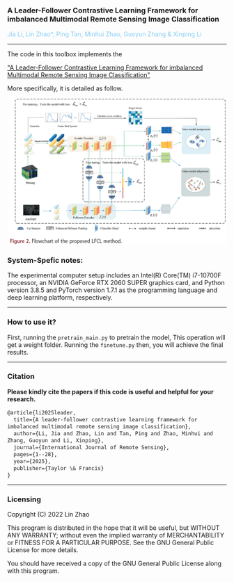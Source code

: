 ### A Leader-Follower Contrastive Learning Framework for imbalanced Multimodal Remote Sensing Image Classification

<font color='#88CDF6'> Jia Li, Lin Zhao*, Ping Tan, Minhui Zhao, Guoyun Zhang & Xinping Li</font>

<hr>
The code in this toolbox implements the

["A Leader-Follower Contrastive Learning Framework for imbalanced Multimodal Remote Sensing Image Classification"](https://www.tandfonline.com/doi/full/10.1080/01431161.2025.2513561)

More specifically, it is detailed as follow.

![](Framework.png)


### System-Spefic notes:

The experimental computer setup includes an Intel(R)
Core(TM) i7-10700F processor, an NVIDIA GeForce RTX 2060 SUPER graphics card, and Python version 3.8.5 and PyTorch version 1.7.1 as the programming language and deep
learning platform, respectively.

<hr>

### How to use it?
First, running the `pretrain_main.py` to pretrain the model, This operation will get a weight folder. Running the `finetune.py` then, you will achieve the final results.


<hr>

### Citation
**Please kindly cite the papers if this code is useful and helpful for your research.**
```
@article{li2025leader,
  title={A leader-follower contrastive learning framework for imbalanced multimodal remote sensing image classification},
  author={Li, Jia and Zhao, Lin and Tan, Ping and Zhao, Minhui and Zhang, Guoyun and Li, Xinping},
  journal={International Journal of Remote Sensing},
  pages={1--28},
  year={2025},
  publisher={Taylor \& Francis}
}
```
<hr>

### Licensing
Copyright (C) 2022 Lin Zhao

This program is distributed in the hope that it will be useful, but WITHOUT ANY WARRANTY; without even the implied warranty of MERCHANTABILITY or FITNESS FOR A PARTICULAR PURPOSE. See the GNU General Public License for more details.

You should have received a copy of the GNU General Public License along with this program.







